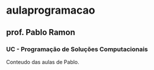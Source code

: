 # aulaprogramacao
## prof. Pablo Ramon
### UC - Programação de Soluções Computacionais
Conteudo das aulas de Pablo.
